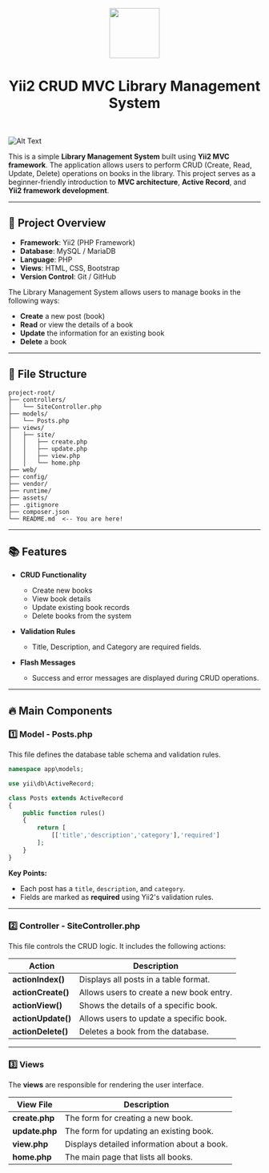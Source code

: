 <p align="center">
    <a href="https://github.com/yiisoft" target="_blank">
        <img src="https://avatars0.githubusercontent.com/u/993323" height="100px">
    </a>
    <h1 align="center" >Yii2 CRUD MVC Library Management System</h1>
    <br>
</p>

![Alt Text](https://example.com/image.png)



This is a simple **Library Management System** built using **Yii2 MVC framework**. The application allows users to perform CRUD (Create, Read, Update, Delete) operations on books in the library. This project serves as a beginner-friendly introduction to **MVC architecture**, **Active Record**, and **Yii2 framework development**.

---


## 📘 **Project Overview**

- **Framework**: Yii2 (PHP Framework)  
- **Database**: MySQL / MariaDB  
- **Language**: PHP  
- **Views**: HTML, CSS, Bootstrap  
- **Version Control**: Git / GitHub

The Library Management System allows users to manage books in the following ways:
- **Create** a new post (book)
- **Read** or view the details of a book
- **Update** the information for an existing book
- **Delete** a book

---

## 📁 **File Structure**

```
project-root/
├── controllers/
│   └── SiteController.php
├── models/
│   └── Posts.php
├── views/
│   ├── site/
│   │   ├── create.php
│   │   ├── update.php
│   │   ├── view.php
│   │   └── home.php
├── web/
├── config/
├── vendor/
├── runtime/
├── assets/
├── .gitignore
├── composer.json
└── README.md  <-- You are here!
```

---

## 📚 **Features**

- **CRUD Functionality**
  - Create new books
  - View book details
  - Update existing book records
  - Delete books from the system

- **Validation Rules**
  - Title, Description, and Category are required fields.

- **Flash Messages**
  - Success and error messages are displayed during CRUD operations.

---

## 🔥 **Main Components**

### 1️⃣ **Model** - **Posts.php**
This file defines the database table schema and validation rules.

```php
namespace app\models;

use yii\db\ActiveRecord;

class Posts extends ActiveRecord
{
    public function rules()
    {
        return [
            [['title','description','category'],'required']
        ];
    }
}
```

**Key Points:**
- Each post has a `title`, `description`, and `category`.
- Fields are marked as **required** using Yii2's validation rules.

---

### 2️⃣ **Controller** - **SiteController.php**
This file controls the CRUD logic. It includes the following actions:

| **Action**  | **Description** |
|-------------|------------------|
| **actionIndex()** | Displays all posts in a table format. |
| **actionCreate()** | Allows users to create a new book entry. |
| **actionView()** | Shows the details of a specific book. |
| **actionUpdate()** | Allows users to update a specific book. |
| **actionDelete()** | Deletes a book from the database. |

---

### 3️⃣ **Views**
The **views** are responsible for rendering the user interface.

| **View File** | **Description** |
|---------------|------------------|
| **create.php** | The form for creating a new book. |
| **update.php** | The form for updating an existing book. |
| **view.php** | Displays detailed information about a book. |
| **home.php** | The main page that lists all books. |



